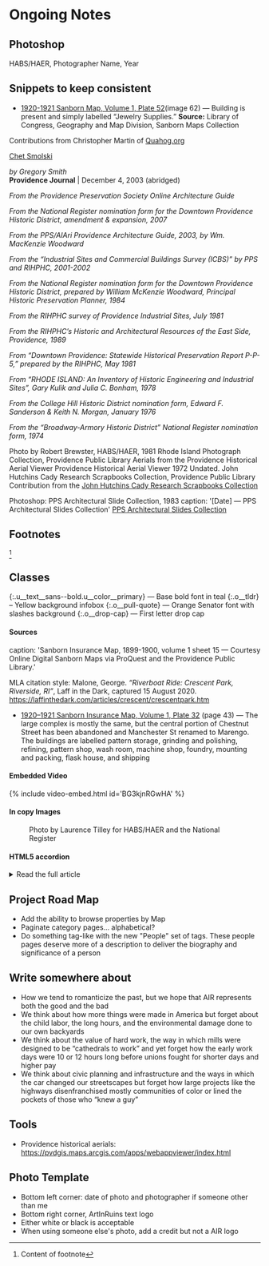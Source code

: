 
Ongoing Notes
=============

## Photoshop

HABS/HAER, Photographer Name, Year

## Snippets to keep consistent

+ [1920-1921 Sanborn Map, Volume 1, Plate 52](http://hdl.loc.gov/loc.gmd/g3774pm.g3774pm_g08099192001)(image 62) — Building is present and simply labelled “Jewelry Supplies.” **Source:** Library of Congress, Geography and Map Division, Sanborn Maps Collection

Contributions from Christopher Martin of <a href="https://quahog.org">Quahog.org</a>

<a href="https://digitalcommons.ric.edu/smolski_images/61">Chet Smolski</a>

_by Gregory Smith_  
**Providence Journal** | December 4, 2003 (abridged)

_From the Providence Preservation Society Online Architecture Guide_

_From the National Register nomination form for the Downtown Providence Historic District, amendment & expansion, 2007_

_From the PPS/AIAri Providence Architecture Guide, 2003, by Wm. MacKenzie Woodward_

_From the “Industrial Sites and Commercial Buildings Survey (ICBS)” by PPS and RIHPHC, 2001-2002_

_From the National Register nomination form for the Downtown Providence Historic District, prepared by William McKenzie Woodward, Principal Historic Preservation Planner, 1984_

_From the RIHPHC survey of Providence Industrial Sites, July 1981_

_From the RIHPHC’s Historic and Architectural Resources of the East Side, Providence, 1989_

_From “Downtown Providence: Statewide Historical Preservation Report P-P-5,” prepared by the RIHPHC, May 1981_

_From “RHODE ISLAND: An Inventory of Historic Engineering and Industrial Sites”, Gary Kulik and Julia C. Bonham, 1978_

_From the College Hill Historic District nomination form, Edward F. Sanderson & Keith N. Morgan, January 1976_

_From the “Broadway-Armory Historic District” National Register nomination form, 1974_

Photo by Robert Brewster, HABS/HAER, 1981
Rhode Island Photograph Collection, Providence Public Library
Aerials from the Providence Historical Aerial Viewer
Providence Historical Aerial Viewer 1972
Undated. John Hutchins Cady Research Scrapbooks Collection, Providence Public Library
Contribution from the <a href="https://provlibdigital.org/islandora/object/islandora%3A5102">John Hutchins Cady Research Scrapbooks Collection</a>

Photoshop: PPS Architectural Slide Collection, 1983
caption: '[Date] — PPS Architectural Slides Collection'
<a href="https://drive.google.com/drive/folders/144XfDEMR4o2mbyBVuJOheUrV2_RnpJFJ?fbclid=IwAR33GXXFcnzecIouWwCmOlhp6S6NFidZKnetyJc0S1pYHeCZdrOAD1aIQhw">PPS Architectural Slides Collection</a>

## Footnotes
[^1]
[^1]: Content of footnote

## Classes
{:.u__text__sans--bold.u__color__primary} — Base bold font in teal
{:.o__tldr} – Yellow background infobox
{:.o__pull-quote} — Orange Senator font with slashes background
{:.o__drop-cap} — First letter drop cap

#### Sources

caption: 'Sanborn Insurance Map, 1899-1900, volume 1 sheet 15 — Courtesy Online Digital Sanborn Maps via ProQuest and the Providence Public Library.'

MLA citation style: 
Malone, George. _“Riverboat Ride: Crescent Park, Riverside, RI”_, Laff in the Dark, captured 15 August 2020. https://laffinthedark.com/articles/crescent/crescentpark.htm

+ [1920–1921 Sanborn Insurance Map, Volume 1, Plate 32](http://hdl.loc.gov/loc.gmd/g3774pm.g3774pm_g08099192001) (page 43) — The large complex is mostly the same, but the central portion of Chestnut Street has been abandoned and Manchester St renamed to Marengo. The buildings are labelled pattern storage, grinding and polishing, refining, pattern shop, wash room, machine shop, foundry, mounting and packing, flask house, and shipping


#### Embedded Video

{% include video-embed.html id='BG3kjnRGwHA' %}


#### In copy Images

<figure class="u__img u__img--right" aria-hidden="true">
  <a href="#photo-amerscrew-habs-1970-03">
    <img src="{{ site.propimg_path }}{{ page.slug }}/amerscrew-habs-1970-03.jpg" alt="" />
  </a>
  <figcaption>Photo by Laurence Tilley for HABS/HAER and the National Register</figcaption>
</figure>


#### HTML5 accordion

<details markdown="1" class="rhythm">
<summary>Read the full article</summary>
content in markdown form
</details>


## Project Road Map
* Add the ability to browse properties by Map
* Paginate category pages… alphabetical?
* Do something tag-like with the new "People" set of tags. These people pages deserve more of a description to deliver the biography and significance of a person


## Write somewhere about
* How we tend to romanticize the past, but we hope that AIR represents both the good and the bad
* We think about how more things were made in America but forget about the child labor, the long hours, and the environmental damage done to our own backyards
* We think about the value of hard work, the way in which mills were designed to be “cathedrals to work” and yet forget how the early work days were 10 or 12 hours long before unions fought for shorter days and higher pay
* We think about civic planning and infrastructure and the ways in which the car changed our streetscapes but forget how large projects like the highways disenfranchised mostly communities of color or lined the pockets of those who “knew a guy”


## Tools
* Providence historical aerials: https://pvdgis.maps.arcgis.com/apps/webappviewer/index.html


## Photo Template
* Bottom left corner: date of photo and photographer if someone other than me
* Bottom right corner, ArtInRuins text logo
* Either white or black is acceptable
* When using someone else's photo, add a credit but not a AIR logo
